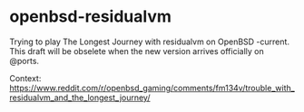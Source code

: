 # openbsd-residualvm

Trying to play The Longest Journey with residualvm on OpenBSD -current. This draft will be obselete when the new version arrives officially on @ports.

Context: https://www.reddit.com/r/openbsd_gaming/comments/fm134v/trouble_with_residualvm_and_the_longest_journey/
